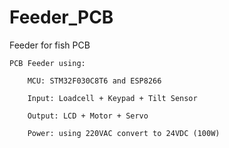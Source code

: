 # Feeder_PCB
Feeder for fish PCB

    PCB Feeder using:

        MCU: STM32F030C8T6 and ESP8266
  
        Input: Loadcell + Keypad + Tilt Sensor
  
        Output: LCD + Motor + Servo
  
        Power: using 220VAC convert to 24VDC (100W)
